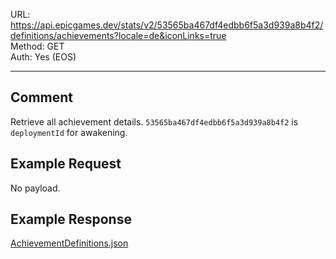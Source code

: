 URL: https://api.epicgames.dev/stats/v2/53565ba467df4edbb6f5a3d939a8b4f2/definitions/achievements?locale=de&iconLinks=true \
Method: GET \
Auth: Yes (EOS)

---

## Comment
Retrieve all achievement details. `53565ba467df4edbb6f5a3d939a8b4f2` is `deploymentId` for awakening.

## Example Request
No payload.

## Example Response
[AchievementDefinitions.json](./AchievementDefinitions.json)